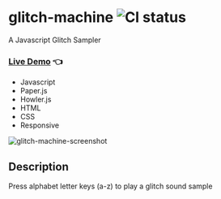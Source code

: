 # glitch-machine ![CI status](https://img.shields.io/badge/top%20language-Javascript-yellow.svg)
A Javascript Glitch Sampler<br>
### [Live Demo](http://github.allaev.com/glitch-machine/) :point_left:

- Javascript
- Paper.js
- Howler.js
- HTML
- CSS
- Responsive

![glitch-machine-screenshot](https://user-images.githubusercontent.com/34710484/37611761-1471ad2e-2bc5-11e8-9c33-ac73e75dba0f.jpg)
## Description
Press alphabet letter keys (a-z) to play a glitch sound sample
